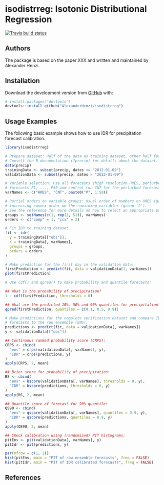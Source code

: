 
<!-- README.md is generated from README.Rmd. Please edit that file -->

# isodistrreg: Isotonic Distributional Regression

<!-- badges: start -->

[![Travis build
status](https://travis-ci.org/AlexanderHenzi/isodistrreg.svg?branch=master)](https://travis-ci.org/AlexanderHenzi/isodistrreg)
<!-- badges: end -->

## Authors

The package is based on the paper XXX and written and maintained by
Alexander Henzi.

## Installation

Download the development version from [GitHub](https://github.com/)
with:

``` r
# install.packages("devtools")
devtools::install_github("AlexanderHenzi/isodistrreg")
```

## Usage Examples

The following basic example shows how to use IDR for precipitation
forecast calibration.

``` r
library(isodistrreg)

# Prepare dataset: Half of the data as training dataset, other half for validation.
# Consult the R documentation (?precip) for details about the dataset.
data(precip)
trainingData <- subset(precip, dates <= "2012-01-09")
validationData <- subset(precip, dates > "2012-01-09")

# Variable selection: Use all forecasts (high resolution HRES, perturbed
# forecasts P1, ..., P50 and control run CNT for the perturbed forecasts)
varNames <- c("HRES", "CNT", paste0("P", 1:50))

# Partial orders on variable groups: Usual order of numbers on HRES (group '1') and
# increasing convex order on the remaining variables (group '2').
# See the reference for more details on how to select an appropriate partial order.
groups <- setNames(c(1, rep(2, 51)), varNames)
orders <- c("comp" = 1, "icx" = 2)

# Fit IDR to training dataset.
fit <- idr(
  y = trainingData[["obs"]],
  X = trainingData[, varNames],
  groups = groups,
  orders = orders
)

# Make prediction for the first day in the validation data:
firstPrediction <- predict(fit, data = validationData[1, varNames])
plot(firstPrediction)

# Use cdf() and qpred() to make probability and quantile forecasts:

## What is the probability of precipitation?
1 - cdf(firstPrediction, thresholds = 0)

## What are the predicted 10%, 50% and 90% quantiles for precipitation?
qpred(firstPrediction, quantiles = c(0.1, 0.5, 0.9))

# Make predictions for the complete verification dataset and compare IDR calibrated
# forecasts to the raw ensemble (ENS):
predictions <- predict(fit, data = validationData[, varNames])
y <- validationData[["obs"]]

## Continuous ranked probability score (CRPS):
CRPS <- cbind(
  "ens" = crps(validationData[, varNames], y),
  "IDR" = crps(predictions, y)
)
apply(CRPS, 2, mean)

## Brier score for probability of precipitation:
BS <- cbind(
  "ens" = bscore(validationData[, varNames], thresholds = 0, y),
  "IDR" = bscore(predictions, thresholds = 0, y)
)
apply(BS, 2, mean)

## Quantile score of forecast for 90% quantile:
QS90 <- cbind(
  "ens" = qscore(validationData[, varNames], quantiles = 0.9, y),
  "IDR" = qscore(predictions, quantiles = 0.9, y)
)
apply(QS90, 2, mean)

## Check calibration using (randomized) PIT histograms:
pitEns <- pit(validationData[, varNames], y)
pitIdr <- pit(predictions, y)

par(mfrow = c(1, 2))
hist(pitEns, main = "PIT of raw ensemble forecasts", freq = FALSE)
hist(pitIdr, main = "PIT of IDR calibrated forecasts", freq = FALSE)
```

## References
